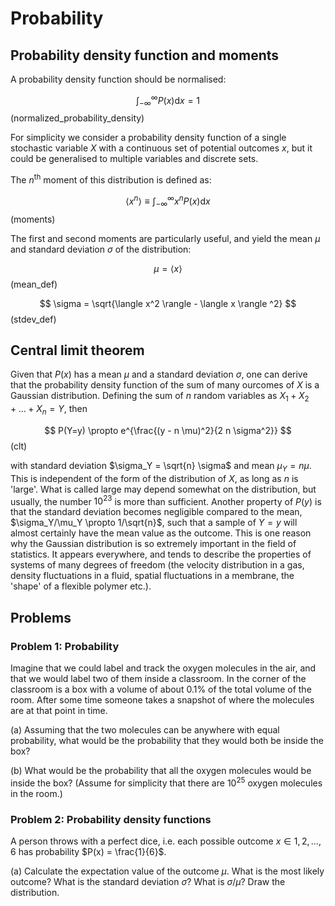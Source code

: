 # Probability

## Probability density function and moments

A probability density function should be normalised:

$$
  \int_{-\infty}^{\infty} P(x) \mathrm{d}x = 1
$$ (normalized_probability_density)

For simplicity we consider a probability density function of a single stochastic variable $X$ with a continuous set of potential outcomes $x$, but it could be generalised to multiple variables and discrete sets.

The $n^\mathrm{th}$ moment of this distribution is defined as:

$$
  \langle x^n \rangle \equiv \int_{-\infty}^{\infty} x^n P(x) \mathrm{d}x
$$ (moments)

The first and second moments are particularly useful, and yield the mean $\mu$ and standard deviation $\sigma$ of the distribution:

$$
  \mu = \langle x \rangle
$$ (mean_def)

$$
  \sigma = \sqrt{\langle x^2 \rangle - \langle x \rangle ^2}
$$ (stdev_def)

## Central limit theorem
Given that $P(x)$ has a mean $\mu$ and a standard deviation $\sigma$, one can derive that the probability density function of the sum of many ourcomes of $X$ is a Gaussian distribution. Defining the sum of $n$ random variables as $X_1 + X_2 + ... + X_n = Y$, then

$$
  P(Y=y) \propto e^{\frac{(y - n \mu)^2}{2 n \sigma^2}}
$$ (clt)

with standard deviation $\sigma_Y = \sqrt{n} \sigma$ and mean $\mu_Y = n \mu$. This is independent of the form of the distribution of $X$, as long as $n$ is 'large'. What is called large may depend somewhat on the distribution, but usually, the number $10^{23}$ is more than sufficient. Another property of $P(y)$ is that the standard deviation becomes negligible compared to the mean, $\sigma_Y/\mu_Y \propto 1/\sqrt{n}$, such that a sample of $Y=y$ will almost certainly have the mean value as the outcome. This is one reason why the Gaussian distribution is so extremely important in the field of statistics. It appears everywhere, and tends to describe the properties of systems of many degrees of freedom (the velocity distribution in a gas, density fluctuations in a fluid, spatial fluctuations in a membrane, the 'shape' of a flexible polymer etc.).


## Problems

### Problem 1: Probability
Imagine that we could label and track the oxygen molecules in the air, and that we would label two of them inside a classroom. In the corner of the classroom is a box with a volume of about $0.1 \%$ of the total volume of the room. After some time someone takes a snapshot of where the molecules are at that point in time.

(a) Assuming that the two molecules can be anywhere with equal probability, what would be the probability that they would both be inside the box?

(b) What would be the probability that all the oxygen molecules would be inside the box? (Assume for simplicity that there are $10^{25}$ oxygen molecules in the room.)

### Problem 2: Probability density functions
A person throws with a perfect dice, i.e. each possible outcome $x \in {1, 2, ..., 6}$ has probability $P(x) = \frac{1}{6}$.

(a) Calculate the expectation value of the outcome $\mu$. What is the most likely outcome? What is the standard deviation $\sigma$? What is $\sigma/\mu$? Draw the distribution.
